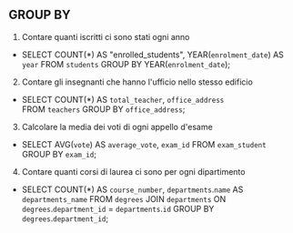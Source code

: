 ## GROUP BY

1. Contare quanti iscritti ci sono stati ogni anno
- SELECT COUNT(*) AS "enrolled_students", YEAR(`enrolment_date`) AS `year` 
FROM `students` 
GROUP BY YEAR(`enrolment_date`);

2. Contare gli insegnanti che hanno l'ufficio nello stesso edificio
- SELECT COUNT(*) AS `total_teacher`, `office_address`  
FROM `teachers` 
GROUP BY `office_address`;

3. Calcolare la media dei voti di ogni appello d'esame
- SELECT AVG(`vote`) AS `average_vote`, `exam_id` 
FROM `exam_student` 
GROUP BY `exam_id`;

4. Contare quanti corsi di laurea ci sono per ogni dipartimento
- SELECT COUNT(*) AS `course_number`, `departments`.`name` AS `departments_name`
FROM `degrees` 
JOIN `departments` ON `degrees`.`department_id` = `departments`.`id` 
GROUP BY `degrees`.`department_id`;